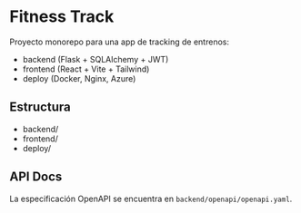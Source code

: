 # Fitness Track

Proyecto monorepo para una app de tracking de entrenos:
- backend (Flask + SQLAlchemy + JWT)
- frontend (React + Vite + Tailwind)
- deploy (Docker, Nginx, Azure)

## Estructura
- backend/
- frontend/
- deploy/

## API Docs

La especificación OpenAPI se encuentra en `backend/openapi/openapi.yaml`.
